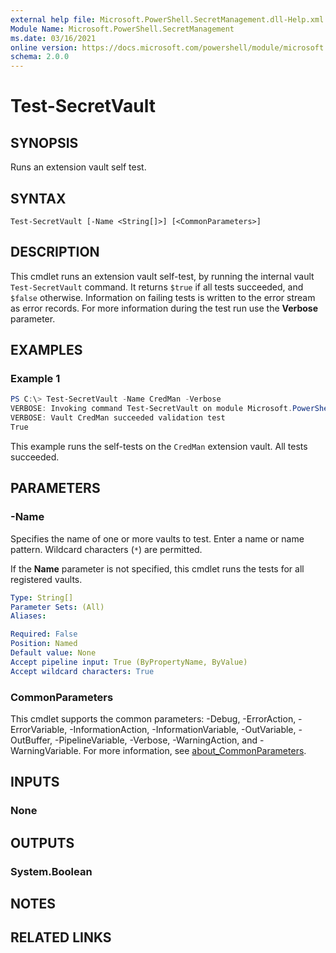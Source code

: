 ```yaml
---
external help file: Microsoft.PowerShell.SecretManagement.dll-Help.xml
Module Name: Microsoft.PowerShell.SecretManagement
ms.date: 03/16/2021
online version: https://docs.microsoft.com/powershell/module/microsoft.powershell.secretmanagement/test-secretvault?view=ps-modules&wt.mc_id=ps-gethelp
schema: 2.0.0
---
```


# Test-SecretVault

## SYNOPSIS
Runs an extension vault self test.

## SYNTAX

```
Test-SecretVault [-Name <String[]>] [<CommonParameters>]
```

## DESCRIPTION

This cmdlet runs an extension vault self-test, by running the internal vault `Test-SecretVault`
command. It returns `$true` if all tests succeeded, and `$false` otherwise. Information on failing
tests is written to the error stream as error records. For more information during the test run use
the **Verbose** parameter.

## EXAMPLES

### Example 1

```powershell
PS C:\> Test-SecretVault -Name CredMan -Verbose
VERBOSE: Invoking command Test-SecretVault on module Microsoft.PowerShell.CredManStore.Extension
VERBOSE: Vault CredMan succeeded validation test
True
```

This example runs the self-tests on the `CredMan` extension vault. All tests succeeded.

## PARAMETERS

### -Name

Specifies the name of one or more vaults to test. Enter a name or name pattern. Wildcard characters
(`*`) are permitted.

If the **Name** parameter is not specified, this cmdlet runs the tests for all registered vaults.

```yaml
Type: String[]
Parameter Sets: (All)
Aliases:

Required: False
Position: Named
Default value: None
Accept pipeline input: True (ByPropertyName, ByValue)
Accept wildcard characters: True
```

### CommonParameters

This cmdlet supports the common parameters: -Debug, -ErrorAction, -ErrorVariable,
-InformationAction, -InformationVariable, -OutVariable, -OutBuffer, -PipelineVariable, -Verbose,
-WarningAction, and -WarningVariable. For more information, see
[about_CommonParameters](http://go.microsoft.com/fwlink/?LinkID=113216).

## INPUTS

### None

## OUTPUTS

### System.Boolean

## NOTES

## RELATED LINKS
